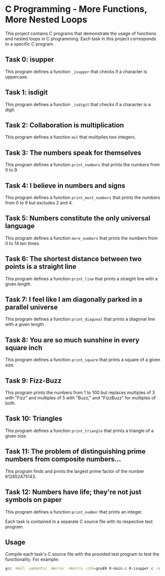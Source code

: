 # C Programming - More Functions, More Nested Loops

This project contains C programs that demonstrate the usage of functions and nested loops in C programming. Each task in this project corresponds to a specific C program.

## Task 0: isupper

This program defines a function `_isupper` that checks if a character is uppercase.

## Task 1: isdigit

This program defines a function `_isdigit` that checks if a character is a digit.

## Task 2: Collaboration is multiplication

This program defines a function `mul` that multiplies two integers.

## Task 3: The numbers speak for themselves

This program defines a function `print_numbers` that prints the numbers from 0 to 9.

## Task 4: I believe in numbers and signs

This program defines a function `print_most_numbers` that prints the numbers from 0 to 9 but excludes 2 and 4.

## Task 5: Numbers constitute the only universal language

This program defines a function `more_numbers` that prints the numbers from 0 to 14 ten times.

## Task 6: The shortest distance between two points is a straight line

This program defines a function `print_line` that prints a straight line with a given length.

## Task 7: I feel like I am diagonally parked in a parallel universe

This program defines a function `print_diagonal` that prints a diagonal line with a given length.

## Task 8: You are so much sunshine in every square inch

This program defines a function `print_square` that prints a square of a given size.

## Task 9: Fizz-Buzz

This program prints the numbers from 1 to 100 but replaces multiples of 3 with "Fizz" and multiples of 5 with "Buzz," and "FizzBuzz" for multiples of both.

## Task 10: Triangles

This program defines a function `print_triangle` that prints a triangle of a given size.

## Task 11: The problem of distinguishing prime numbers from composite numbers...

This program finds and prints the largest prime factor of the number 612852475143.

## Task 12: Numbers have life; they're not just symbols on paper

This program defines a function `print_number` that prints an integer.

Each task is contained in a separate C source file with its respective test program.

## Usage

Compile each task's C source file with the provided test program to test the functionality. For example:

```bash
gcc -Wall -pedantic -Werror -Wextra -std=gnu89 0-main.c 0-isupper.c -o 0-isupper

